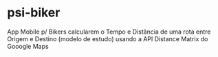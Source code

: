 # psi-biker
App Mobile p/ Bikers calcularem o Tempo e Distância de uma rota entre Origem e Destino (modelo de estudo) 
usando a API Distance Matrix do Gooogle Maps 
